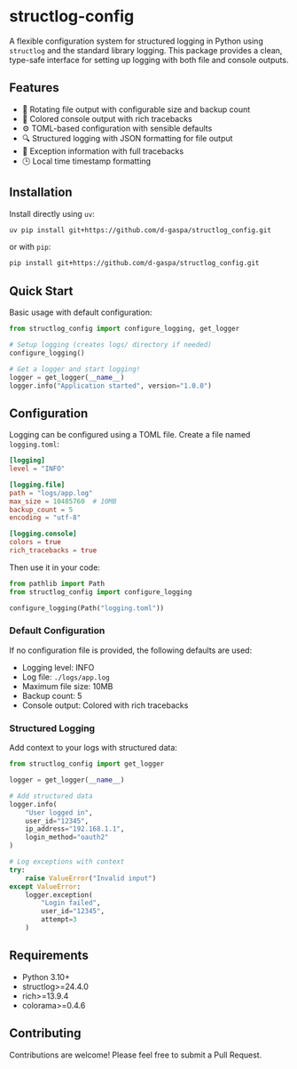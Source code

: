 # structlog-config

A flexible configuration system for structured logging in Python using `structlog` and the standard library logging.
This package provides a clean, type-safe interface for setting up logging with both file and console outputs.

## Features

- 🔄 Rotating file output with configurable size and backup count
- 🎨 Colored console output with rich tracebacks
- ⚙️ TOML-based configuration with sensible defaults
- 🔍 Structured logging with JSON formatting for file output
- 💫 Exception information with full tracebacks
- 🕒 Local time timestamp formatting

## Installation

Install directly using `uv`:

```bash
uv pip install git+https://github.com/d-gaspa/structlog_config.git
```

or with `pip`:

```bash
pip install git+https://github.com/d-gaspa/structlog_config.git
```

## Quick Start

Basic usage with default configuration:

```python
from structlog_config import configure_logging, get_logger

# Setup logging (creates logs/ directory if needed)
configure_logging()

# Get a logger and start logging!
logger = get_logger(__name__)
logger.info("Application started", version="1.0.0")
```

## Configuration

Logging can be configured using a TOML file. Create a file named `logging.toml`:

```toml
[logging]
level = "INFO"

[logging.file]
path = "logs/app.log"
max_size = 10485760  # 10MB
backup_count = 5
encoding = "utf-8"

[logging.console]
colors = true
rich_tracebacks = true
```

Then use it in your code:

```python
from pathlib import Path
from structlog_config import configure_logging

configure_logging(Path("logging.toml"))
```

### Default Configuration

If no configuration file is provided, the following defaults are used:

- Logging level: INFO
- Log file: `./logs/app.log`
- Maximum file size: 10MB
- Backup count: 5
- Console output: Colored with rich tracebacks

### Structured Logging

Add context to your logs with structured data:

```python
from structlog_config import get_logger

logger = get_logger(__name__)

# Add structured data
logger.info(
    "User logged in",
    user_id="12345",
    ip_address="192.168.1.1",
    login_method="oauth2"
)

# Log exceptions with context
try:
    raise ValueError("Invalid input")
except ValueError:
    logger.exception(
        "Login failed",
        user_id="12345",
        attempt=3
    )
```

## Requirements

- Python 3.10+
- structlog>=24.4.0
- rich>=13.9.4
- colorama>=0.4.6

## Contributing

Contributions are welcome! Please feel free to submit a Pull Request.